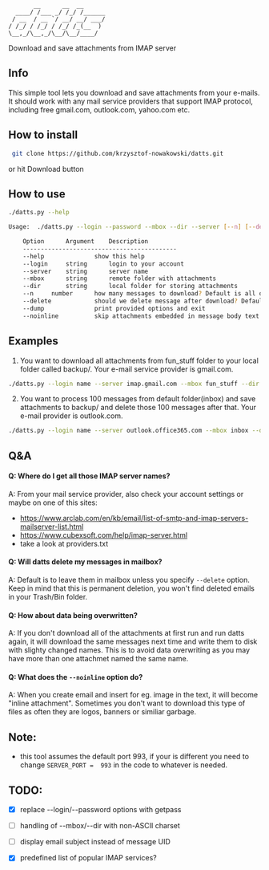 	       __      __  __      
	  ____/ /___ _/ /_/ /______
	 / __  / __ `/ __/ __/ ___/
	/ /_/ / /_/ / /_/ /_(__  ) 
	\__,_/\__,_/\__/\__/____/
Download and save attachments from IMAP server

## Info

This simple tool lets you download and save attachments from your e-mails. It should work with any mail service providers that support IMAP protocol, including free gmail.com, outlook.com, yahoo.com etc.

## How to install

```sh
 git clone https://github.com/krzysztof-nowakowski/datts.git
```
or hit Download button

## How to use

```sh
./datts.py --help

Usage:  ./datts.py --login --password --mbox --dir --server [--n] [--delete] [--dump] [--noinline] [--help]

	Option		Argument	Description
	-------------------------------------------
	--help				show this help	
	--login		string		login to your account
	--server	string		server name
	--mbox		string		remote folder with attachments
	--dir		string		local folder for storing attachments
	--n		number		how many messages to download? Default is all of them.
	--delete			should we delete message after download? Default is to NOT delete.
	--dump				print provided options and exit
	--noinline			skip attachments embedded in message body text

```

## Examples

1. You want to download all attachments from fun_stuff folder to your local folder called backup/. Your e-mail service provider
is gmail.com.

```sh
./datts.py --login name --server imap.gmail.com --mbox fun_stuff --dir backup/ 
```
2. You want to process 100 messages from default folder(inbox) and save attachments to backup/ and delete those 100 messages after that. Your e-mail provider is outlook.com.

```sh
./datts.py --login name --server outlook.office365.com --mbox inbox --dir backup/ --n 100 --delete
```

## Q&A

#### Q: Where do I get all those IMAP server names?

A: From your mail service provider, also check your account settings or maybe on one of this sites:
* https://www.arclab.com/en/kb/email/list-of-smtp-and-imap-servers-mailserver-list.html
* https://www.cubexsoft.com/help/imap-server.html
* take a look at providers.txt

#### Q: Will datts delete my messages in mailbox?

A: Default is to leave them in mailbox unless you specify `--delete` option. Keep in mind that this is permanent deletion, you won't find deleted emails in your Trash/Bin folder.

#### Q: How about data being overwritten?

A:  If you don't download all of the attachments at first run and run datts again, it will download the same messages next time and write them to disk with slighty changed names. This is to avoid data overwriting as you may have more than one attachmet named the same name.

#### Q: What does the `--noinline` option do?

A: When you create email and insert for eg. image in the text, it will become "inline attachment". Sometimes you don't want to download this type of files as often they are logos, banners or similiar garbage.

## Note: 
- this tool assumes the default port 993, if your is different you need to change `SERVER_PORT =  993` in the code
to whatever is needed.

## TODO:

- [x] replace --login/--password options with getpass
- [ ] handling of --mbox/--dir with non-ASCII charset
- [ ] display email subject instead of message UID
- [x] predefined list of popular IMAP services?

